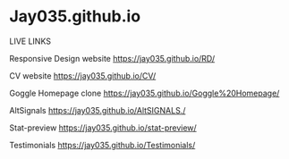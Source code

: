 # Jay035.github.io

LIVE LINKS

Responsive Design website
https://jay035.github.io/RD/

CV website
https://jay035.github.io/CV/

Goggle Homepage clone
https://jay035.github.io/Goggle%20Homepage/

AltSignals 
https://jay035.github.io/AltSIGNALS./

Stat-preview
https://jay035.github.io/stat-preview/

Testimonials
https://jay035.github.io/Testimonials/
